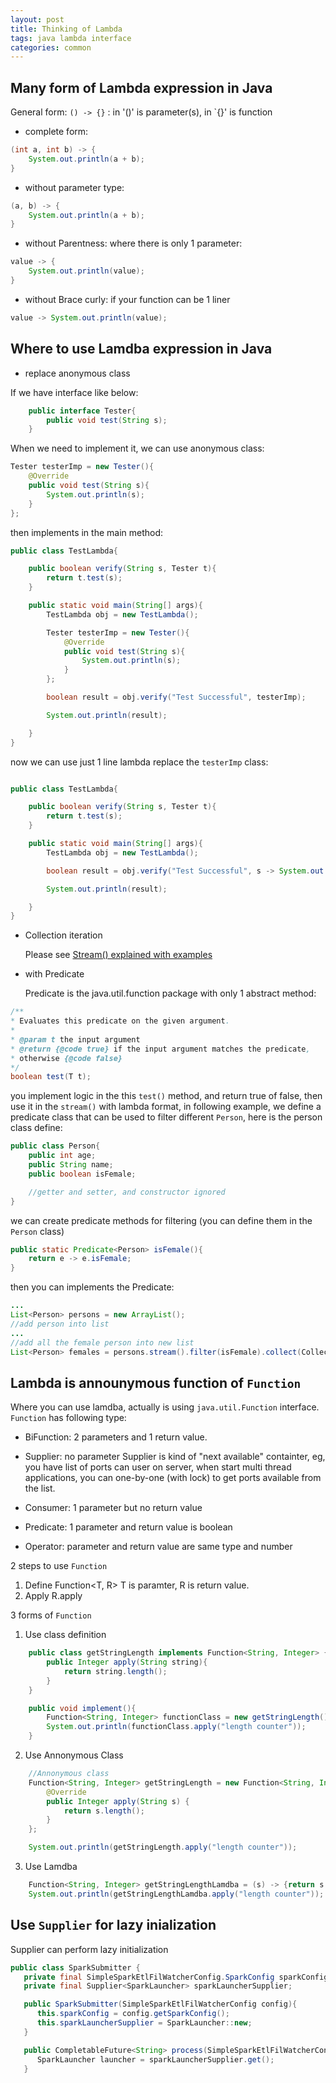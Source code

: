 ```yaml
---
layout: post
title: Thinking of Lambda
tags: java lambda interface 
categories: common
---
```


## Many form of Lambda expression in Java

General form: `() -> {}` : in '()' is parameter(s), in `{}' is function

- complete form:

~~~java
(int a, int b) -> {
    System.out.println(a + b);
}
~~~

- without parameter type:

~~~java
(a, b) -> {
    System.out.println(a + b);
}
~~~

- without Parentness: where there is only 1 parameter:

~~~java
value -> {
    System.out.println(value);
}
~~~

- without Brace curly: if your function can be 1 liner

~~~java
value -> System.out.println(value);
~~~

## Where to use Lamdba expression in Java

- replace anonymous class

If we have interface like below:

~~~java
    public interface Tester{
        public void test(String s);
    }
~~~

When we need to implement it, we can use anonymous class:

~~~java
Tester testerImp = new Tester(){
    @Override
    public void test(String s){
        System.out.println(s);
    }
};
~~~

then implements in the main method:

~~~java
public class TestLambda{

    public boolean verify(String s, Tester t){
        return t.test(s);
    }

    public static void main(String[] args){
        TestLambda obj = new TestLambda();

        Tester testerImp = new Tester(){
            @Override
            public void test(String s){
                System.out.println(s);
            }
        };

        boolean result = obj.verify("Test Successful", testerImp);

        System.out.println(result);

    }
}
~~~

now we can use just 1 line lambda replace the `testerImp` class:

~~~java

public class TestLambda{

    public boolean verify(String s, Tester t){
        return t.test(s);
    }

    public static void main(String[] args){
        TestLambda obj = new TestLambda();

        boolean result = obj.verify("Test Successful", s -> System.out.println(s));

        System.out.println(result);

    }
}
~~~

- Collection iteration

    Please see [Stream() explained with examples](https://r0ngsh3n.github.io//common/stream/)

- with Predicate

    Predicate is the java.util.function package with only 1 abstract method:

~~~java
/**
* Evaluates this predicate on the given argument.
*
* @param t the input argument
* @return {@code true} if the input argument matches the predicate,
* otherwise {@code false}
*/
boolean test(T t);
~~~

you implement logic in the this `test()` method, and return true of false, then use it in the `stream()` with lambda format, in following example, we define a predicate class that can be used to filter different `Person`, here is the person class define:

~~~java
public class Person{
    public int age;
    public String name;
    public boolean isFemale;

    //getter and setter, and constructor ignored
}
~~~

we can create predicate methods for filtering (you can define them in the `Person` class)

~~~java
public static Predicate<Person> isFemale(){
    return e -> e.isFemale;
}
~~~

then you can implements the Predicate:

~~~java
...
List<Person> persons = new ArrayList();
//add person into list
...
//add all the female person into new list
List<Person> females = persons.stream().filter(isFemale).collect(Collectors.toList());
~~~

## Lambda is announymous function of `Function`

Where you can use lamdba, actually is using `java.util.Function` interface. `Function` has following type:

- BiFunction: 2 parameters and 1 return value.
- Supplier: no parameter
            Supplier is kind of "next available" containter, eg, you have list of ports can user on server, when start multi thread applications, you can one-by-one (with lock) to get ports available from the list.

- Consumer: 1 parameter but no return value
- Predicate: 1 parameter and return value is boolean
- Operator: parameter and return value are same type and number

2 steps to use `Function`

1. Define Function<T, R> T is paramter, R is return value.
2. Apply  R.apply<T>

3 forms of `Function`

1. Use class definition

~~~java
    public class getStringLength implements Function<String, Integer> {
        public Integer apply(String string){
            return string.length();
        }
    }

    public void implement(){
        Function<String, Integer> functionClass = new getStringLength();
        System.out.println(functionClass.apply("length counter"));
    }

~~~

2. Use Annonymous Class

~~~java
    //Annonymous class
    Function<String, Integer> getStringLength = new Function<String, Integer>() {
        @Override
        public Integer apply(String s) {
            return s.length();
        }
    };

    System.out.println(getStringLength.apply("length counter"));
~~~

3. Use Lamdba

~~~java
    Function<String, Integer> getStringLengthLamdba = (s) -> {return s.length();};
    System.out.println(getStringLengthLamdba.apply("length counter"));
~~~

## Use `Supplier` for lazy inialization

Supplier can perform lazy initialization

~~~java
public class SparkSubmitter {
   private final SimpleSparkEtlFilWatcherConfig.SparkConfig sparkConfig;
   private final Supplier<SparkLauncher> sparkLauncherSupplier;

   public SparkSubmitter(SimpleSparkEtlFilWatcherConfig config){
      this.sparkConfig = config.getSparkConfig();
      this.sparkLauncherSupplier = SparkLauncher::new;
   }

   public CompletableFuture<String> process(SimpleSparkEtlFilWatcherConfig.ExtractConfig extractConfig, SimpleSparkEtlFilWatcherConfig.LoadConfig loadConfig){
      SparkLauncher launcher = sparkLauncherSupplier.get();
   }

~~~
